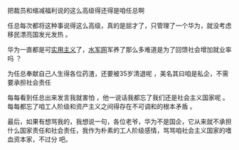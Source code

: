 把裁员和缩减福利说的这么高级得还得是咱任总啊

任总每次都将这种事说得这么高级，真的是屈才了，只管理了一个华为，就没考虑移民漂亮国发光发热 。

华为一直都是可[实用主义](https://www.zhihu.com/search?q=%E5%AE%9E%E7%94%A8%E4%B8%BB%E4%B9%89&search_source=Entity&hybrid_search_source=Entity&hybrid_search_extra=%7B%22sourceType%22%3A%22answer%22%2C%22sourceId%22%3A2642692561%7D)了，[水军网](https://www.zhihu.com/search?q=%E6%B0%B4%E5%86%9B%E7%BD%91&search_source=Entity&hybrid_search_source=Entity&hybrid_search_extra=%7B%22sourceType%22%3A%22answer%22%2C%22sourceId%22%3A2642692561%7D)军养了那么多难道是为了回馈社会增加就业率吗 ？

为任总奉献自己人生得各位药渣，还要被35岁清退呢 ，美名其曰咱是私企，不需要承担社会责任

每每看到任总出来发言我就害怕 ，他一说话我都忘了我们还是社会主义国家呢 。每每都忘了咱工人阶级和资产主义之间得存在不可调和的根本矛盾 。

最后，如果有想骂我的，我想说一句，各位老爷，华为不是国企，它从来就不承担什么国家责任和社会责任，我作为朴素的工人阶级感情，骂骂咱社会主义国家的嗜血资本家，不过分 吧。